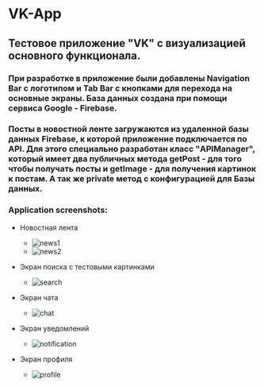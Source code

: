 # VK-App
## Тестовое приложение "VK" с визуализацией основного функционала.

### При разработке в приложение были добавлены Navigation Bar с логотипом и Tab Bar с кнопками для перехода на основные экраны. База данных создана при помощи сервиса Google - Firebase.
### Посты в новостной ленте загружаются из удаленной базы данных Firebase, к которой приложение подключается по API. Для этого специально разработан класс "APIManager", который имеет два публичных метода getPost - для того чтобы получать посты и getImage - для получения картинок к постам. А так же private метод с конфигурацией для Базы данных.
### Application screenshots:
- Новостная лента
  - ![news1](https://github.com/YoungOGmiwka/VK-App/assets/43280297/cdcb91c7-022d-4fc1-b736-5982adcc5b8f)
  - ![news2](https://github.com/YoungOGmiwka/VK-App/assets/43280297/e86e13ed-9eb5-426f-85c9-5db5c2c71228)

- Экран поиска с тестовыми картинками
  - ![search](https://github.com/YoungOGmiwka/VK-App/assets/43280297/ecc63737-a40a-469e-bc2c-03c14b6d1fed)

- Экран чата
  - ![chat](https://github.com/YoungOGmiwka/VK-App/assets/43280297/492e3fcd-6817-4be3-9ee7-c6cc63c70dc0)

- Экран уведомлений
  - ![notification](https://github.com/YoungOGmiwka/VK-App/assets/43280297/21924577-7373-463a-82e7-89d859070be3)

- Экран профиля
  - ![profile](https://github.com/YoungOGmiwka/VK-App/assets/43280297/96837e10-4d17-45b0-aa6f-eb4b1177d982)

